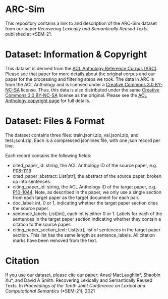 # ARC-Sim
This repository contains a link to and description of the ARC-Sim dataset from our paper _Recovering Lexically and Semantically Reused Texts_, published at *SEM-21.

# Dataset: Information & Copyright
This dataset is derived from the [ACL Anthology Reference Corpus (ARC)](https://www.aclweb.org/anthology/L08-1005/). Please see that paper for more details about the original corpus and our paper for the processing and filtering steps we took. The data in ARC is from the ACL Anthology and is licensed under a [Creative Commons 3.0 BY-NC-SA](https://creativecommons.org/licenses/by-nc-sa/3.0/) license. Thus, this data is also distributed under the same [Creative Commons 3.0 BY-NC-SA](https://creativecommons.org/licenses/by-nc-sa/3.0/) license as the original. Please see the [ACL Anthology copyright page](https://www.aclweb.org/anthology/faq/copyright/) for full details.

# Dataset: Files & Format
The dataset contains three files: train.jsonl.zip, val.jsonl.zip, and test.jsonl.zip. Each is a compressed jsonlines file, with one json record per line. 

Each record contains the following fields:
- cited_paper_id: string, the ACL Anthology ID of the source paper, e.g. [P08-1119](https://www.aclweb.org/anthology/P08-1119/)
- cited_paper_abstract: List[str], the abstract of the source paper, broken up into sentences.
- citing_paper_id: string, the ACL Anthology ID of the target paper, e.g. [P10-1044](https://www.aclweb.org/anthology/P10-1044/). Note, as described in the paper, we only use a single section from each target paper as the target document for each pair.
- doc_label: int, 0 or 1, indicating whether the target paper section cites the source paper. 
- sentence_labels: List[int], each int is either 0 or 1. Labels for each of the sentences in the target paper section indicating whether they contain a citation to the source paper.
- citing_paper_section_text: List[str], list of sentences in the target paper section. This list has the same length as sentence_labels. All citation marks have been removed from the text. 

# Citation
If you use our dataset, please cite our paper:
Ansel MacLaughlin*, Shaobin Xu*, and David A Smith. Recovering Lexically and Semantically Reused Texts. In _Proceedings of the Tenth Joint Conference on Lexical and Computational Semantics_ (\*SEM-21), 2021
